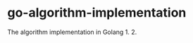 go-algorithm-implementation
===========================

The algorithm implementation in Golang
1.<Algorithms>
2.<Introduction to Algorithms>
